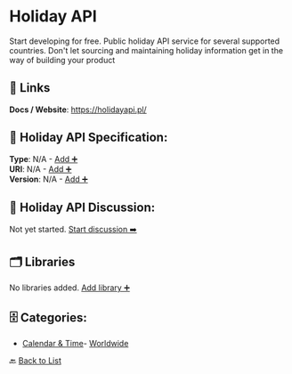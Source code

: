 # Holiday API

Start developing for free. Public holiday API service for several supported countries.  Don't let sourcing and maintaining holiday information get in the way of building your product

##  🔗 Links
**Docs / Website**: https://holidayapi.pl/

## 🧬 Holiday API Specification:
**Type**: N/A - [Add ➕](https://github.com/apis-list/apis-list/edit/main/apis.yaml#9434)  
**URI**: N/A - [Add ➕](https://github.com/apis-list/apis-list/edit/main/apis.yaml#9434)  
**Version**: N/A - [Add ➕](https://github.com/apis-list/apis-list/edit/main/apis.yaml#9434)

## 💬 Holiday API Discussion:
Not yet started. [Start discussion ➡️](https://github.com/apis-list/apis-list/discussions/new)

## 🗂️ Libraries

No libraries added. [Add library ➕](https://github.com/apis-list/apis-list/edit/main/apis.yaml#9434)    


## 🗄️ Categories:
- [Calendar & Time](https://github.com/apis-list/apis-list#calendar--time-)- [Worldwide](https://github.com/apis-list/apis-list#worldwide-)

🔙  [Back to List](https://github.com/apis-list/apis-list)
